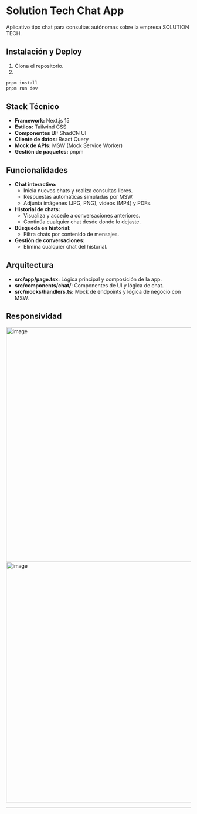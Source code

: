 # Solution Tech Chat App

Aplicativo tipo chat para consultas autónomas sobre la empresa SOLUTION TECH.

## Instalación y Deploy

1. Clona el repositorio.
2. 
```bash
pnpm install
pnpm run dev
```

## Stack Técnico
- **Framework:** Next.js 15
- **Estilos:** Tailwind CSS
- **Componentes UI:** ShadCN UI
- **Cliente de datos:** React Query
- **Mock de APIs:** MSW (Mock Service Worker)
- **Gestión de paquetes:** pnpm

## Funcionalidades
- **Chat interactivo:**
	- Inicia nuevos chats y realiza consultas libres.
	- Respuestas automáticas simuladas por MSW.
	- Adjunta imágenes (JPG, PNG), videos (MP4) y PDFs.
- **Historial de chats:**
	- Visualiza y accede a conversaciones anteriores.
	- Continúa cualquier chat desde donde lo dejaste.
- **Búsqueda en historial:**
	- Filtra chats por contenido de mensajes.
- **Gestión de conversaciones:**
	- Elimina cualquier chat del historial.



## Arquitectura
- **src/app/page.tsx:** Lógica principal y composición de la app.
- **src/components/chat/**: Componentes de UI y lógica de chat.
- **src/mocks/handlers.ts:** Mock de endpoints y lógica de negocio con MSW.


## Responsividad

<img width="1463" height="640" alt="image" src="https://github.com/user-attachments/assets/a845ccd4-631b-4bef-a5c7-b0b23689b30b" />
<img width="1481" height="656" alt="image" src="https://github.com/user-attachments/assets/762e5698-e92e-4794-a440-6eb45ab51a23" />


---

